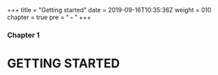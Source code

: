 +++
title = "Getting started"
date = 2019-09-16T10:35:36Z
weight = 010
chapter = true
pre = "<b> - </b>"
+++

### Chapter 1

# GETTING STARTED
